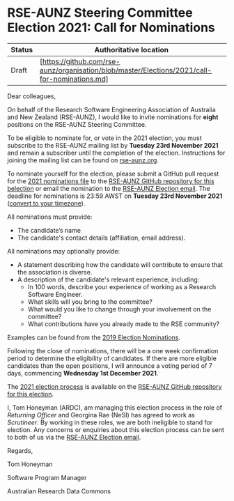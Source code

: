 # RSE-AUNZ Steering Committee Election 2021: Call for Nominations

| Status | Authoritative location |
| ------ | ---------------------- |
| Draft  | [https://github.com/rse-aunz/organisation/blob/master/Elections/2021/call-for-nominations.md] |

Dear colleagues,

On behalf of the Research Software Engineering Association of Australia and New Zealand (RSE-AUNZ), I would like to invite nominations for **eight** positions on the RSE-AUNZ Steering Committee.

To be eligible to nominate for, or vote in the 2021 election, you must subscribe to the RSE-AUNZ mailing list by **Tuesday 23rd November 2021** and remain a subscriber until the completion of the election. Instructions for joining the mailing list can be found on [rse-aunz.org](http://rse-aunz.org/).

To nominate yourself for the election, please submit a GitHub pull request for the [2021 nominations file](https://github.com/rse-aunz/organisation/blob/master/Elections/2021/nominations.md) to the [RSE-AUNZ GitHub repository for this belection](https://github.com/rse-aunz/organisation/tree/master/Elections/2021) or email the nomination to the [RSE-AUNZ Election email](mailto:election@rse-aunz.org). The deadline for nominations is 23:59 AWST on **Tuesday 23rd November 2021** ([convert to your timezone](https://www.timeanddate.com/worldclock/fixedtime.html?msg=RSE-AUNZ+Election+2021+-+Nomination+Deadline&iso=20211123T2359&p1=196)).

All nominations must provide:
* The candidate’s name
* The candidate's contact details (affiliation, email address).

All nominations may optionally provide:
* A statement describing how the candidate will contribute to ensure that the association is diverse.
* A description of the candidate's relevant experience, including:
   * In 100 words, describe your experience of working as a Research Software Engineer.
   * What skills will you bring to the committee?
   * What would you like to change through your involvement on the committee?
   * What contributions have you already made to the RSE community?

Examples can be found from the [2019 Election Nominations](https://github.com/rse-aunz/organisation/blob/master/Elections/2019/nominations.md).

Following the close of nominations, there will be a one week confirmation
period to determine the eligibility of candidates. If there are more eligible
candidates than the open positions, I will announce a voting period of 7 days,
commencing **Wednesday 1st December 2021**.

The [2021 election process](https://github.com/rse-aunz/organisation/blob/master/Elections/2021/process.md) is available on the [RSE-AUNZ GitHub repository for this election](https://github.com/rse-aunz/organisation/tree/master/Elections/2021).

I, Tom Honeyman (ARDC), am managing this election process in the role of _Returning Officer_ and
Georgina Rae (NeSI) has agreed to work as _Scrutineer_. By working in these roles, we are both ineligible to stand for election. Any concerns or enquiries about this election process can be sent to both of us via the [RSE-AUNZ Election email](mailto:election@rse-aunz.org).

Regards,

Tom Honeyman

Software Program Manager

Australian Research Data Commons
